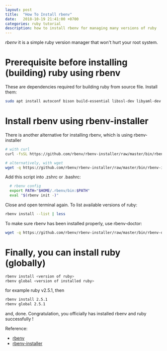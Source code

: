 ```yaml
---
layout: post
title:  "How To Install rbenv"
date:   2018-10-19 21:41:00 +0700
categories: ruby tutorial
description: how to install rbenv for managing many versions of ruby
---
```


_rbenv_ it is a simple ruby version manager that won't hurt your root system.

# Prerequisite before installing (building) ruby using rbenv

These are dependencies required for building ruby from source file. Install them:

```sh
sudo apt install autoconf bison build-essential libssl-dev libyaml-dev libreadline6-dev zlib1g-dev libncurses5-dev libffi-dev libgdbm5 libgdbm-dev
```

# Install rbenv using rbenv-installer

There is another alternative for installing rbenv, which is using rbenv-installer

```sh
# with curl
curl -fsSL https://github.com/rbenv/rbenv-installer/raw/master/bin/rbenv-installer | bash

# alternatively, with wget
wget -q https://github.com/rbenv/rbenv-installer/raw/master/bin/rbenv-installer -O- | bash
```

Add this script into .zshrc or .bashrc:

```sh
  # rbenv config
  export PATH="$HOME/.rbenv/bin:$PATH"
  eval "$(rbenv init -)"
```

Close and open terminal again. To list available versions of ruby:

```sh
rbenv install --list | less
```

To make sure rbenv has been installed properly, use rbenv-doctor:

```sh
wget -q https://github.com/rbenv/rbenv-installer/raw/master/bin/rbenv-doctor -O- | bash
```

# Finally, you can install ruby (globally)

```sh
rbenv install <version of ruby>
rbenv global <version of installed ruby>
```

for example ruby v2.5.1, then

```sh
rbenv install 2.5.1
rbenv global 2.5.1
```

and, done. Congratulation, you officially has installed rbenv and ruby successfully !

Reference:

- [rbenv](https://github.com/rbenv/rbenv)
- [rbenv-installer](https://github.com/rbenv/rbenv-installer)
